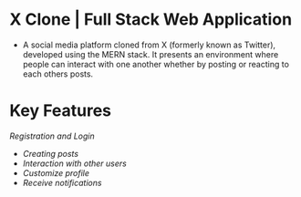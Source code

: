# X Clone | Full Stack Web Application
- A social media platform cloned from X (formerly known as Twitter), developed using the MERN stack. It presents an environment where people can interact with one another whether by posting or reacting to each others posts.

# Key Features
*Registration and Login*
- *Creating posts*
- *Interaction with other users*
- *Customize profile*
- *Receive notifications*
